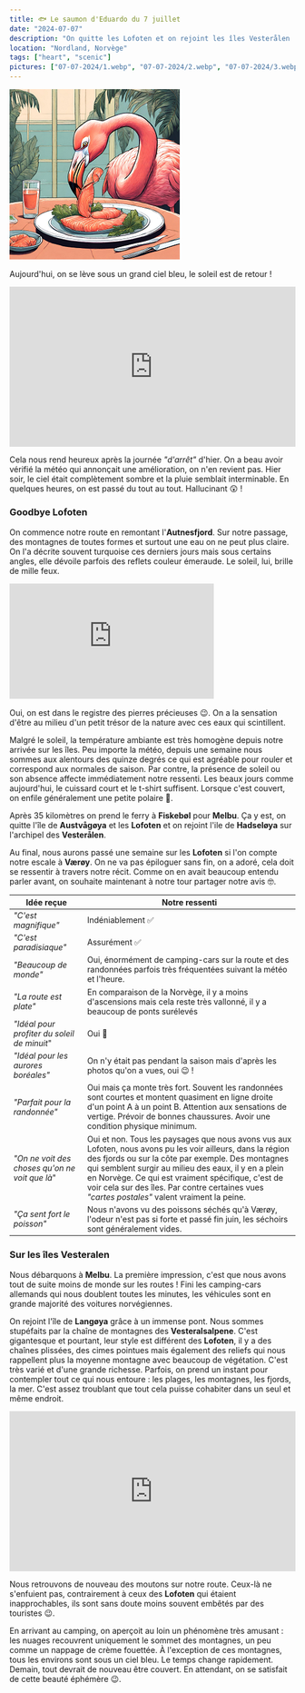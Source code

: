 ```yaml
---
title: 🐟 Le saumon d'Eduardo du 7 juillet
date: "2024-07-07"
description: "On quitte les Lofoten et on rejoint les îles Vesterålen !"
location: "Nordland, Norvège"
tags: ["heart", "scenic"]
pictures: ["07-07-2024/1.webp", "07-07-2024/2.webp", "07-07-2024/3.webp", "07-07-2024/4.webp", "07-07-2024/5.webp", "07-07-2024/6.webp", "07-07-2024/7.webp", "07-07-2024/8.webp", "07-07-2024/9.webp", "07-07-2024/10.webp"]
---
```


![Saumon d'Eduardo](../saumon_eduardo.png)

Aujourd'hui, on se lève sous un grand ciel bleu, le soleil est de retour !

<div style="width: 100%; height: 0; position: relative; padding-bottom: 56%;"><iframe src="https://giphy.com/embed/4ayE7jjRuUBQk" style="top: 0; left: 0; width: 100%; height: 100%; position: absolute; border: 0;" allowfullscreen scrolling="no" allow="encrypted-media;" class="giphy-embed"></iframe></div> 

Cela nous rend heureux après la journée *"d'arrêt"* d'hier. On a beau avoir vérifié la météo qui annonçait une amélioration, on n'en revient pas. Hier soir, le ciel était complètement sombre et la pluie semblait interminable. En quelques heures, on est passé du tout au tout. Hallucinant 😲 !

### Goodbye Lofoten
   
On commence notre route en remontant l'**Autnesfjord**. Sur notre passage, des montagnes de toutes formes et surtout une eau on ne peut plus claire. On l'a décrite souvent turquoise ces derniers jours mais sous certains angles, elle dévoile parfois des reflets couleur émeraude. Le soleil, lui, brille de mille feux.

<iframe width="360" height="202.5" src="https://www.youtube-nocookie.com/embed/CiXNIjGX1hY?si=jomWadEqaoUnVyhT&amp;start=5" title="YouTube video player" frameborder="0" allow="accelerometer; autoplay; clipboard-write; encrypted-media; gyroscope; picture-in-picture; web-share"></iframe>
   
Oui, on est dans le registre des pierres précieuses 😉. On a la sensation d'être au milieu d'un petit trésor de la nature avec ces eaux qui scintillent.

Malgré le soleil, la température ambiante est très homogène depuis notre arrivée sur les îles. Peu importe la météo, depuis une semaine nous sommes aux alentours des quinze degrés ce qui est agréable pour rouler et correspond aux normales de saison. Par contre, la présence de soleil ou son absence affecte immédiatement notre ressenti. Les beaux jours comme aujourd'hui, le cuissard court et le t-shirt suffisent. Lorsque c'est couvert, on enfile généralement une petite polaire 🤗.

Après 35 kilomètres on prend le ferry à **Fiskebøl** pour **Melbu**. Ça y est, on quitte l'île de **Austvågøya** et les **Lofoten** et on rejoint l'ile de **Hadseløya** sur l'archipel des **Vesterålen**.

Au final, nous aurons passé une semaine sur les **Lofoten** si l'on compte notre escale à **Værøy**. On ne va pas épiloguer sans fin, on a adoré, cela doit se ressentir à travers notre récit. Comme on en avait beaucoup entendu parler avant, on souhaite maintenant à notre tour partager notre avis 🤓.


|  Idée reçue  | Notre ressenti |
|----|----|
| *"C'est magnifique"*  | Indéniablement ✅  |
| *"C'est paradisiaque"*  | Assurément ✅  |
| *"Beaucoup de monde"*  | Oui, énormément de camping-cars sur la route et des randonnées parfois très fréquentées suivant la météo et l'heure. |
| *"La route est plate"*  | En comparaison de la Norvège, il y a moins d'ascensions mais cela reste très vallonné, il y a beaucoup de ponts surélevés |
| *"Idéal pour profiter du soleil de minuit*"   | Oui 💯   |
| *"Idéal pour les aurores boréales"*   | On n'y était pas pendant la saison mais d'après les photos qu'on a vues, oui 😉 !   |
| *"Parfait pour la randonnée"*   | Oui mais ça monte très fort. Souvent les randonnées sont courtes et montent quasiment en ligne droite d'un point A à un point B. Attention aux sensations de vertige. Prévoir de bonnes chaussures. Avoir une condition physique minimum.   |
| *"On ne voit des choses qu'on ne voit que là*"  | Oui et non. Tous les paysages que nous avons vus aux Lofoten, nous avons pu les voir ailleurs, dans la région des fjords ou sur la côte par exemple. Des montagnes qui semblent surgir au milieu des eaux, il y en a plein en Norvège. Ce qui est vraiment spécifique, c'est de voir cela sur des îles. Par contre certaines vues *"cartes postales"* valent vraiment la peine. |
| *"Ça sent fort le poisson"*   | Nous n'avons vu des poissons séchés qu'à Værøy, l'odeur n'est pas si forte et passé fin juin, les séchoirs sont généralement vides.  |

### Sur les îles Vesteralen 
Nous débarquons à **Melbu**. La première impression, c'est que nous avons tout de suite moins de monde sur les routes ! Fini les camping-cars allemands qui nous doublent toutes les minutes, les véhicules sont en grande majorité des voitures norvégiennes.

On rejoint l'île de **Langøya** grâce à un immense pont. Nous sommes stupéfaits par la chaîne de montagnes des **Vesteralsalpene**. C'est gigantesque et pourtant, leur style est différent des **Lofoten**, il y a des chaînes plissées, des cimes pointues mais également des reliefs qui nous rappellent plus la moyenne montagne avec beaucoup de végétation. C'est très varié et d'une grande richesse. Parfois, on prend un instant pour contempler tout ce qui nous entoure : les plages, les montagnes, les fjords, la mer. C'est assez troublant que tout cela puisse cohabiter dans un seul et même endroit.

<div style="width: 100%; height: 0; position: relative; padding-bottom: 56%;"><iframe src="https://giphy.com/embed/ejF3VIsGq7YVq" style="top: 0; left: 0; width: 100%; height: 100%; position: absolute; border: 0;" allowfullscreen scrolling="no" allow="encrypted-media;" class="giphy-embed"></iframe></div> 

Nous retrouvons de nouveau des moutons sur notre route. Ceux-là ne s'enfuient pas, contrairement à ceux des **Lofoten** qui étaient inapprochables, ils sont sans doute moins souvent embêtés par des touristes 😉.

En arrivant au camping, on aperçoit au loin un phénomène très amusant : les nuages recouvrent uniquement le sommet des montagnes, un peu comme un nappage de crème fouettée. À l'exception de ces montagnes, tous les environs sont sous un ciel bleu. Le temps change rapidement. Demain, tout devrait de nouveau être couvert. En attendant, on se satisfait de cette beauté éphémère 😉.